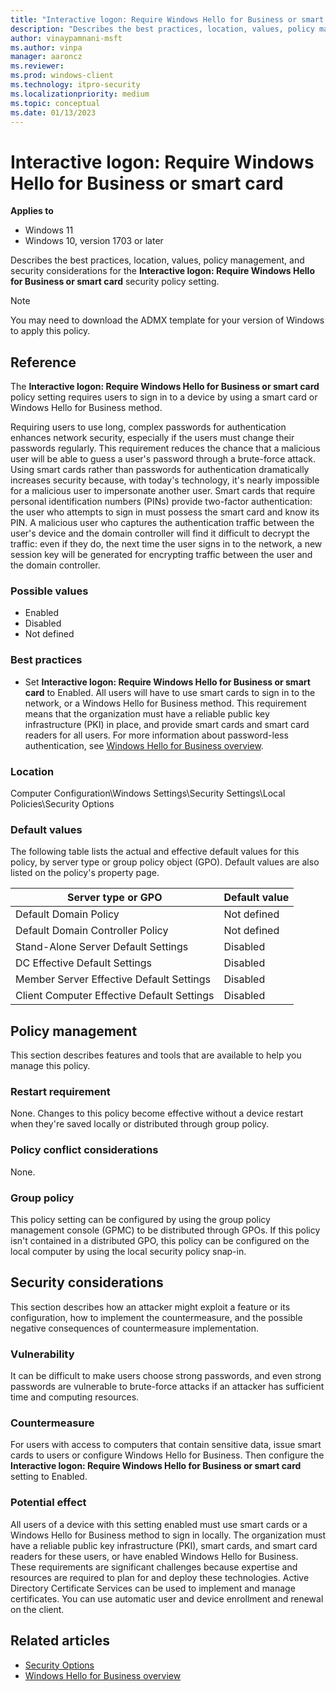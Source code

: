 ```yaml
---
title: "Interactive logon: Require Windows Hello for Business or smart card"
description: "Describes the best practices, location, values, policy management, and security considerations for the 'Interactive logon: Require Windows Hello for Business or smart card' security policy setting."
author: vinaypamnani-msft
ms.author: vinpa
manager: aaroncz
ms.reviewer: 
ms.prod: windows-client
ms.technology: itpro-security
ms.localizationpriority: medium
ms.topic: conceptual
ms.date: 01/13/2023
---
```


# Interactive logon: Require Windows Hello for Business or smart card

**Applies to**

- Windows 11
- Windows 10, version 1703 or later

Describes the best practices, location, values, policy management, and security considerations for the **Interactive logon: Require Windows Hello for Business or smart card** security policy setting.

> [!NOTE]
> You may need to download the ADMX template for your version of Windows to apply this policy.

## Reference

The **Interactive logon: Require Windows Hello for Business or smart card** policy setting requires users to sign in to a device by using a smart card or Windows Hello for Business method.

Requiring users to use long, complex passwords for authentication enhances network security, especially if the users must change their passwords regularly. This requirement reduces the chance that a malicious user will be able to guess a user's password through a brute-force attack. Using smart cards rather than passwords for authentication dramatically increases security because, with today's technology, it's nearly impossible for a malicious user to impersonate another user. Smart cards that require personal identification numbers (PINs) provide two-factor authentication: the user who attempts to sign in must possess the smart card and know its PIN. A malicious user who captures the authentication traffic between the user's device and the domain controller will find it difficult to decrypt the traffic: even if they do, the next time the user signs in to the network, a new session key will be generated for encrypting traffic between the user and the domain controller.

### Possible values

- Enabled
- Disabled
- Not defined

### Best practices

- Set **Interactive logon: Require Windows Hello for Business or smart card** to Enabled. All users will have to use smart cards to sign in to the network, or a Windows Hello for Business method. This requirement means that the organization must have a reliable public key infrastructure (PKI) in place, and provide smart cards and smart card readers for all users. For more information about password-less authentication, see [Windows Hello for Business overview](../../identity-protection/hello-for-business/index.md).

### Location

Computer Configuration\\Windows Settings\\Security Settings\\Local Policies\\Security Options

### Default values

The following table lists the actual and effective default values for this policy, by server type or group policy object (GPO). Default values are also listed on the policy's property page.

| Server type or GPO | Default value |
| - | - |
| Default Domain Policy| Not defined|
| Default Domain Controller Policy | Not defined|
| Stand-Alone Server Default Settings | Disabled|
| DC Effective Default Settings | Disabled|
| Member Server Effective Default Settings | Disabled|
| Client Computer Effective Default Settings | Disabled|

## Policy management

This section describes features and tools that are available to help you manage this policy.

### Restart requirement

None. Changes to this policy become effective without a device restart when they're saved locally or distributed through group policy.

### Policy conflict considerations

None.

### Group policy

This policy setting can be configured by using the group policy management console (GPMC) to be distributed through GPOs. If this policy isn't contained in a distributed GPO, this policy can be configured on the local computer by using the local security policy snap-in.

## Security considerations

This section describes how an attacker might exploit a feature or its configuration, how to implement the countermeasure, and the possible negative consequences of countermeasure implementation.

### Vulnerability

It can be difficult to make users choose strong passwords, and even strong passwords are vulnerable to brute-force attacks if an attacker has sufficient time and computing resources.

### Countermeasure

For users with access to computers that contain sensitive data, issue smart cards to users or configure Windows Hello for Business. Then configure the **Interactive logon: Require Windows Hello for Business or smart card** setting to Enabled.

### Potential effect

All users of a device with this setting enabled must use smart cards or a Windows Hello for Business method to sign in locally. The organization must have a reliable public key infrastructure (PKI), smart cards, and smart card readers for these users, or have enabled Windows Hello for Business. These requirements are significant challenges because expertise and resources are required to plan for and deploy these technologies. Active Directory Certificate Services can be used to implement and manage certificates. You can use automatic user and device enrollment and renewal on the client.

## Related articles

- [Security Options](security-options.md)
- [Windows Hello for Business overview](../../identity-protection/hello-for-business/index.md)
